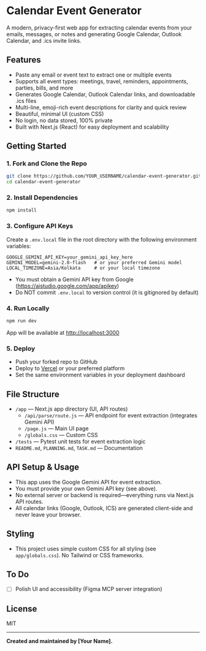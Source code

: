 # Calendar Event Generator

A modern, privacy-first web app for extracting calendar events from your emails, messages, or notes and generating Google Calendar, Outlook Calendar, and .ics invite links.

## Features
- Paste any email or event text to extract one or multiple events
- Supports all event types: meetings, travel, reminders, appointments, parties, bills, and more
- Generates Google Calendar, Outlook Calendar links, and downloadable .ics files
- Multi-line, emoji-rich event descriptions for clarity and quick review
- Beautiful, minimal UI (custom CSS)
- No login, no data stored, 100% private
- Built with Next.js (React) for easy deployment and scalability

## Getting Started

### 1. Fork and Clone the Repo
```sh
git clone https://github.com/YOUR_USERNAME/calendar-event-generator.git
cd calendar-event-generator
```

### 2. Install Dependencies
```sh
npm install
```

### 3. Configure API Keys
Create a `.env.local` file in the root directory with the following environment variables:

```
GOOGLE_GEMINI_API_KEY=your_gemini_api_key_here
GEMINI_MODEL=gemini-2.0-flash   # or your preferred Gemini model
LOCAL_TIMEZONE=Asia/Kolkata     # or your local timezone
```
- You must obtain a Gemini API key from Google (https://aistudio.google.com/app/apikey)
- Do NOT commit `.env.local` to version control (it is gitignored by default)

### 4. Run Locally
```sh
npm run dev
```
App will be available at [http://localhost:3000](http://localhost:3000)

### 5. Deploy
- Push your forked repo to GitHub
- Deploy to [Vercel](https://vercel.com/) or your preferred platform
- Set the same environment variables in your deployment dashboard

## File Structure
- `/app` — Next.js app directory (UI, API routes)
  - `/api/parse/route.js` — API endpoint for event extraction (integrates Gemini API)
  - `/page.js` — Main UI page
  - `/globals.css` — Custom CSS
- `/tests` — Pytest unit tests for event extraction logic
- `README.md`, `PLANNING.md`, `TASK.md` — Documentation

## API Setup & Usage
- This app uses the Google Gemini API for event extraction.
- You must provide your own Gemini API key (see above).
- No external server or backend is required—everything runs via Next.js API routes.
- All calendar links (Google, Outlook, ICS) are generated client-side and never leave your browser.

## Styling
- This project uses simple custom CSS for all styling (see `app/globals.css`). No Tailwind or CSS frameworks.

## To Do
- [ ] Polish UI and accessibility (Figma MCP server integration)

## License
MIT

---

**Created and maintained by [Your Name].**
